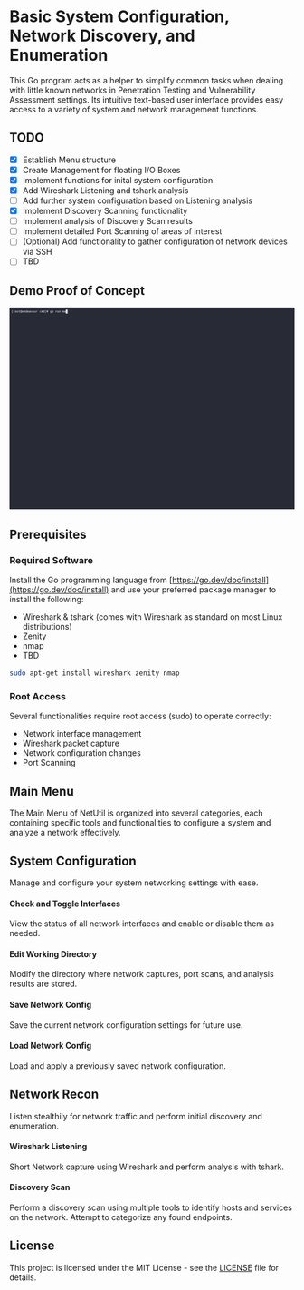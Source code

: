 # Basic System Configuration, Network Discovery, and Enumeration
This Go program acts as a helper to simplify common tasks when dealing with little known networks in Penetration Testing and Vulnerability Assessment settings. Its intuitive text-based user interface provides easy access to a variety of system and network management functions.

## TODO
- [x] Establish Menu structure
- [x] Create Management for floating I/O Boxes
- [x] Implement functions for inital system configuration
- [x] Add Wireshark Listening and tshark analysis
- [ ] Add further system configuration based on Listening analysis
- [x] Implement Discovery Scanning functionality
- [ ] Implement analysis of Discovery Scan results
- [ ] Implement detailed Port Scanning of areas of interest
- [ ] \(Optional) Add functionality to gather configuration of network devices via SSH
- [ ] TBD

## Demo Proof of Concept
![](https://github.com/fortifyde/netutil/blob/master/demo.gif)

## Prerequisites
### Required Software
Install the Go programming language from [https://go.dev/doc/install](https://go.dev/doc/install) and use your preferred package manager to install the following:
- Wireshark & tshark (comes with Wireshark as standard on most Linux distributions)
- Zenity
- nmap
- TBD

```bash
sudo apt-get install wireshark zenity nmap
```
### Root Access
  Several functionalities require root access (sudo) to operate correctly:
  - Network interface management
  - Wireshark packet capture
  - Network configuration changes
  - Port Scanning

## Main Menu
The Main Menu of NetUtil is organized into several categories, each containing specific tools and functionalities to configure a system and analyze a network effectively.

## System Configuration
Manage and configure your system networking settings with ease.
#### Check and Toggle Interfaces
View the status of all network interfaces and enable or disable them as needed.
#### Edit Working Directory
Modify the directory where network captures, port scans, and analysis results are stored.
#### Save Network Config
Save the current network configuration settings for future use.
#### Load Network Config
Load and apply a previously saved network configuration.
## Network Recon
Listen stealthily for network traffic and perform initial discovery and enumeration.
#### Wireshark Listening
Short Network capture using Wireshark and perform analysis with tshark.
#### Discovery Scan
Perform a discovery scan using multiple tools to identify hosts and services on the network. Attempt to categorize any found endpoints.

## License
This project is licensed under the MIT License - see the [LICENSE](LICENSE) file for details.
